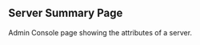 Server Summary Page
-------------------
Admin Console page showing the attributes of a server.

[icon]: fa://fa-file-text/#aacf80
